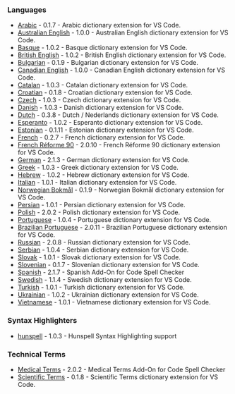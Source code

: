 ### Languages

- [Arabic](extensions/arabic#readme) - 0.1.7 - Arabic dictionary extension for VS Code.
- [Australian English](extensions/australian-english#readme) - 1.0.0 - Australian English dictionary extension for VS Code.
- [Basque](extensions/basque#readme) - 1.0.2 - Basque dictionary extension for VS Code.
- [British English](extensions/british-english#readme) - 1.0.2 - British English dictionary extension for VS Code.
- [Bulgarian](extensions/bulgarian#readme) - 0.1.9 - Bulgarian dictionary extension for VS Code.
- [Canadian English](extensions/canadian-english#readme) - 1.0.0 - Canadian English dictionary extension for VS Code.
- [Catalan](extensions/catalan#readme) - 1.0.3 - Catalan dictionary extension for VS Code.
- [Croatian](extensions/croatian#readme) - 0.1.8 - Croatian dictionary extension for VS Code.
- [Czech](extensions/czech#readme) - 1.0.3 - Czech dictionary extension for VS Code.
- [Danish](extensions/danish#readme) - 1.0.3 - Danish dictionary extension for VS Code.
- [Dutch](extensions/dutch#readme) - 0.3.8 - Dutch / Nederlands dictionary extension for VS Code.
- [Esperanto](extensions/esperanto#readme) - 1.0.2 - Esperanto dictionary extension for VS Code.
- [Estonian](extensions/estonian#readme) - 0.1.11 - Estonian dictionary extension for VS Code.
- [French](extensions/french#readme) - 0.2.7 - French dictionary extension for VS Code.
- [French Réforme 90](extensions/french-reforme#readme) - 2.0.10 - French Réforme 90 dictionary extension for VS Code.
- [German](extensions/german#readme) - 2.1.3 - German dictionary extension for VS Code.
- [Greek](extensions/greek#readme) - 1.0.3 - Greek dictionary extension for VS Code.
- [Hebrew](extensions/hebrew#readme) - 1.0.2 - Hebrew dictionary extension for VS Code.
- [Italian](extensions/italian#readme) - 1.0.1 - Italian dictionary extension for VS Code.
- [Norwegian Bokmål](extensions/norwegian-bokmal#readme) - 0.1.9 - Norwegian Bokmål dictionary extension for VS Code.
- [Persian](extensions/persian#readme) - 1.0.1 - Persian dictionary extension for VS Code.
- [Polish](extensions/polish#readme) - 2.0.2 - Polish dictionary extension for VS Code.
- [Portuguese](extensions/portuguese#readme) - 1.0.4 - Portuguese dictionary extension for VS Code.
- [Brazilian Portuguese](extensions/portuguese-brazilian#readme) - 2.0.11 - Brazilian Portuguese dictionary extension for VS Code.
- [Russian](extensions/russian#readme) - 2.0.8 - Russian dictionary extension for VS Code.
- [Serbian](extensions/serbian#readme) - 1.0.4 - Serbian dictionary extension for VS Code.
- [Slovak](extensions/slovak#readme) - 1.0.1 - Slovak dictionary extension for VS Code.
- [Slovenian](extensions/slovenian#readme) - 0.1.7 - Slovenian dictionary extension for VS Code.
- [Spanish](extensions/spanish#readme) - 2.1.7 - Spanish Add-On for Code Spell Checker
- [Swedish](extensions/swedish#readme) - 1.1.4 - Swedish dictionary extension for VS Code.
- [Turkish](extensions/turkish#readme) - 1.0.1 - Turkish dictionary extension for VS Code.
- [Ukrainian](extensions/ukrainian#readme) - 1.0.2 - Ukrainian dictionary extension for VS Code.
- [Vietnamese](extensions/vietnamese#readme) - 1.0.1 - Vietnamese dictionary extension for VS Code.

### Syntax Highlighters

- [hunspell](extensions/hunspell-syntax#readme) - 1.0.3 - Hunspell Syntax Highlighting support

### Technical Terms

- [Medical Terms](extensions/medical-terms#readme) - 2.0.2 - Medical Terms Add-On for Code Spell Checker
- [Scientific Terms](extensions/scientific-terms#readme) - 0.1.8 - Scientific Terms dictionary extension for VS Code.

